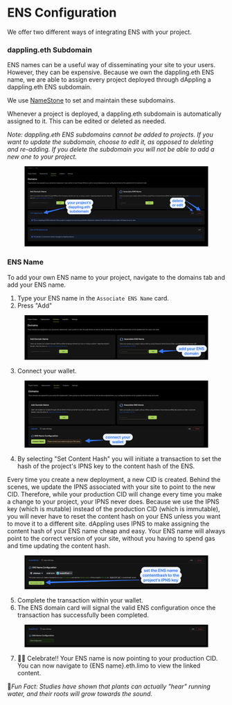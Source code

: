 # ENS Configuration

We offer two different ways of integrating ENS with your project.

### dappling.eth Subdomain

ENS names can be a useful way of disseminating your site to your users. However, they can be expensive. Because we own the dappling.eth ENS name, we are able to assign every project deployed through dAppling a dappling.eth ENS subdomain.&#x20;

We use [NameStone](https://namestone.xyz/) to set and maintain these subdomains.&#x20;

Whenever a project is deployed, a dappling.eth subdomain is automatically assigned to it. This can be edited or deleted as needed.&#x20;

_Note: dappling.eth ENS subdomains cannot be added to projects. If you want to update the subdomain, choose to edit it, as opposed to deleting and re-adding. If you delete the subdomain you will not be able to add a new one to your project._

<figure><img src="../.gitbook/assets/CleanShot 2023-09-06 at 13.44.26@2x.png" alt=""><figcaption></figcaption></figure>

### ENS Name

To add your own ENS name to your project, navigate to the domains tab and add your ENS name.

1. Type your ENS name in the `Associate ENS Name` card.
2. Press "Add"

<figure><img src="../.gitbook/assets/CleanShot 2023-09-06 at 12.14.30@2x.png" alt=""><figcaption></figcaption></figure>

3. Connect your wallet.

<figure><img src="../.gitbook/assets/CleanShot 2023-09-06 at 12.13.34@2x.png" alt=""><figcaption></figcaption></figure>

4. By selecting "Set Content Hash" you will initiate a transaction to set the hash of the project's IPNS key to the content hash of the ENS.&#x20;

Every time you create a new deployment, a new CID is created. Behind the scenes, we update the IPNS associated with your site to point to the new CID. Therefore, while your production CID will change every time you make a change to your project, your IPNS never does. Because we use the IPNS key (which is mutable) instead of the production CID (which is immutable), you will never have to reset the content hash on your ENS unless you want to move it to a different site. dAppling uses IPNS to make assigning the content hash of your ENS name cheap and easy. Your ENS name will always point to the correct version of your site, without you having to spend gas and time updating the content hash.

<figure><img src="../.gitbook/assets/CleanShot 2023-09-06 at 12.24.10@2x.png" alt=""><figcaption></figcaption></figure>

5. Complete the transaction within your wallet.
6. The ENS domain card will signal the valid ENS configuration once the transaction has successfully been completed.

<figure><img src="../.gitbook/assets/CleanShot 2023-09-06 at 13.50.37@2x.png" alt=""><figcaption></figcaption></figure>

7. :tada::tada: Celebrate!! Your ENS name is now pointing to your production CID. You can now navigate to {ENS name}.eth.limo to view the linked content.



:cactus:_Fun Fact: Studies have shown that plants can actually "hear" running water, and their roots will grow towards the sound._
